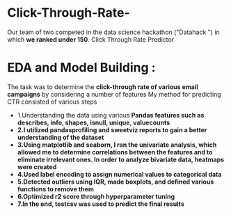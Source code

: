 # Click-Through-Rate-
Our team of two competed in the data science hackathon ("Datahack ") in which <strong>we ranked under 150</strong>.
Click Through Rate Predictor
# EDA and Model Building :
The task was to determine the <strong>click-through rate of various email campaigns</strong> by considering a number of features
My method for predicting CTR consisted of various steps
* 1.Understanding the data using various <strong>Pandas features such as describes, info, shapes, isnull, unique, valuecounts
* 2.I utilized <strong>pandasprofiling and sweetviz reports</strong> to gain a better understanding of the dataset
* 3.Using matplotlib and seaborn, I ran the univariate analysis, which allowed me to determine correlations between the features and to eliminate irrelevant ones. In     order to analyze bivariate data, heatmaps were created
* 4.Used label encoding to assign numerical values to categorical data
* 5.Detected outliers using IQR, made boxplots, and defined various functions to remove them
* 6.Optimized r2 score through hyperparameter tuning
* 7.In the end, testcsv was used to predict the final results
